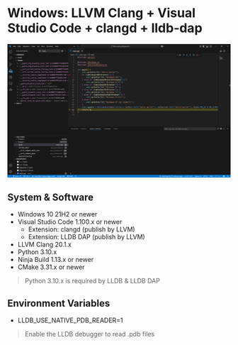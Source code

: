 # Windows: LLVM Clang + Visual Studio Code + clangd + lldb-dap

![vscode debug example](doc/image1.png)

## System & Software

- Windows 10 21H2 or newer
- Visual Studio Code 1.100.x or newer
    - Extension: clangd (publish by LLVM)
    - Extension: LLDB DAP (publish by LLVM)
- LLVM Clang 20.1.x
- Python 3.10.x
- Ninja Build 1.13.x or newer
- CMake 3.31.x or newer

> Python 3.10.x is required by LLDB & LLDB DAP

## Environment Variables

- LLDB_USE_NATIVE_PDB_READER=1

> Enable the LLDB debugger to read .pdb files
